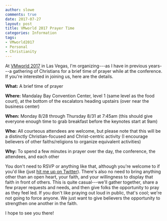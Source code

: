 ```yaml
---
author: slowe
comments: true
date: 2017-07-27
layout: post
title: VMworld 2017 Prayer Time
categories: Information
tags:
- VMworld2017
- Personal
- Christianity
---
```


At [VMworld 2017][link-1] in Las Vegas, I'm organizing---as I have in previous years---a gathering of Christians for a brief time of prayer while at the conference. If you're interested in joining us, here are the details.

**What:** A brief time of prayer

**Where:** Mandalay Bay Convention Center, level 1 (same level as the food court), at the bottom of the escalators heading upstairs (over near the business center)

**When:** Monday 8/28 through Thursday 8/31 at 7:45am (this should give everyone enough time to grab breakfast before the keynotes start at 9am)

**Who:** All courteous attendees are welcome, but please note that this will be a distinctly Christian-focused and Christ-centric activity (I encourage believers of other faiths/religions to organize equivalent activities)

**Why:** To spend a few minutes in prayer over the day, the conference, the attendees, and each other

You don't need to RSVP or anything like that, although you're welcome to if you'd like (just [hit me up on Twitter][link-2]). There's also no need to bring anything other than an open heart, your faith, and your willingness to display that faith in front of others. This is quite casual---we'll gather together, share a few prayer requests and needs, and then give folks the opportunity to pray as they feel led. If you don't like praying out loud in public, that's cool; we're not going to force anyone. We just want to give believers the opportunity to strengthen one another in the faith.

I hope to see you there!



[link-1]: http://www.vmworld.com
[link-2]: https://twitter.com/scott_lowe
